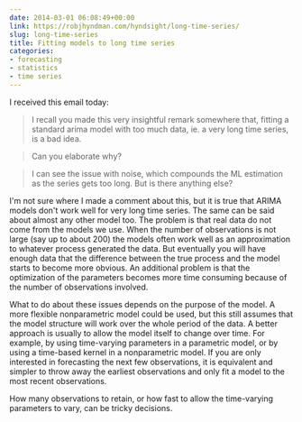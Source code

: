 ```yaml
---
date: 2014-03-01 06:08:49+00:00
link: https://robjhyndman.com/hyndsight/long-time-series/
slug: long-time-series
title: Fitting models to long time series
categories:
- forecasting
- statistics
- time series
---
```


I received this email today:

>I recall you made this very insightful remark somewhere that, fitting a standard arima model with too much data, ie. a very long time series, is a bad idea.

>Can you elaborate why?

>I can see the issue with noise, which compounds the ML estimation as the series gets too long. But is there anything else?


I'm not sure where I made a comment about this, but it is true that ARIMA models don't work well for very long time series. The same can be said about almost any other model too. The problem is that real data do not come from the models we use. When the number of observations is not large (say up to about 200) the models often work well as an approximation to whatever process generated the data. But eventually you will have enough data that the difference between the true process and the model starts to become more obvious. An additional problem is that the optimization of the parameters becomes more time consuming because of the number of observations involved.

What to do about these issues depends on the purpose of the model. A more flexible nonparametric model could be used, but this still assumes that the model structure will work over the whole period of the data. A better approach is usually to allow the model itself to change over time. For example, by using time-varying parameters in a parametric model, or by using a time-based kernel in a nonparametric model. If you are only interested in forecasting the next few observations, it is equivalent and simpler to throw away the earliest observations and only fit a model to the most recent observations.

How many observations to retain, or how fast to allow the time-varying parameters to vary, can be tricky decisions.
